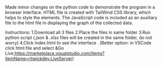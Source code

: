 Made minor changes on the python code to demonstrate the program in a browser interface. HTML file is created with TailWind CSS library, which helps to style the elements. 
The JavaScript code is included as an auxiliary file to the html file in displaying the graph of the collected data.

Instructions:
1.Download all 3 files
2.Place the files in same folder
3.Run python script (.json & .xlsx files will be created in the same folder, do not worry)
4.Click index.html to see the interface . (Better option: in VSCode click html.file and select &Go Live,https://marketplace.visualstudio.com/items?itemName=ritwickdey.LiveServer)
